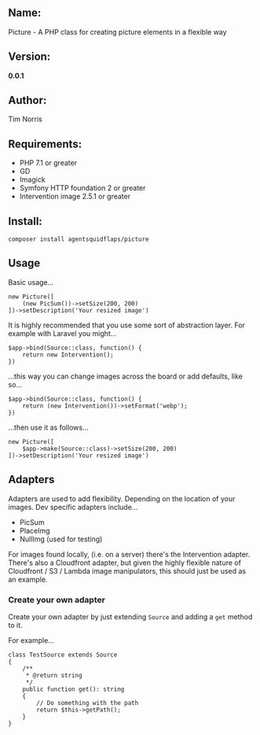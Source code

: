 ## Name:

Picture - A PHP class for creating picture elements in a flexible way

## Version:

**0.0.1**

## Author:

Tim Norris

## Requirements:

* PHP 7.1 or greater
* GD
* Imagick
* Symfony HTTP foundation 2 or greater
* Intervention image 2.5.1 or greater

## Install:
    
    composer install agentsquidflaps/picture

## Usage

Basic usage...

    new Picture([
        (new PicSum())->setSize(200, 200)
    ])->setDescription('Your resized image')
    
It is highly recommended that you use some sort of abstraction layer. For example with Laravel you might...

    $app->bind(Source::class, function() {
        return new Intervention();
    })
    
...this way you can change images across the board or add defaults, like so...

    $app->bind(Source::class, function() {
        return (new Intervention())->setFormat('webp');
    })
    
...then use it as follows...

    new Picture([
        $app->make(Source::class)->setSize(200, 200)
    ])->setDescription('Your resized image') 

## Adapters

Adapters are used to add flexibility. Depending on the location of your images. Dev specific adapters include...

- PicSum
- PlaceImg
- NullImg (used for testing) 

For images found locally, (i.e. on a server) there's the Intervention adapter. There's also a Cloudfront adapter, but given
the highly flexible nature of Cloudfront / S3 / Lambda image manipulators, this should just be used as an example.

### Create your own adapter

Create your own adapter by just extending `Source` and adding a `get` method to it.

For example...

    class TestSource extends Source
    {
    	/**
    	 * @return string
    	 */
        public function get(): string
        {
            // Do something with the path
            return $this->getPath();
        }
    }
    